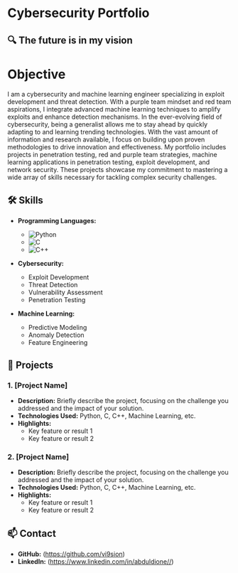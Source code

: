# Cybersecurity Portfolio

## 🔍 The future is in my vision

# Objective 
I am a cybersecurity and machine learning engineer specializing in exploit development and threat detection. With a purple team mindset and red team aspirations, I integrate advanced machine learning techniques to amplify exploits and enhance detection mechanisms. In the ever-evolving field of cybersecurity, being a generalist allows me to stay ahead by quickly adapting to and learning trending technologies. With the vast amount of information and research available, I focus on building upon proven methodologies to drive innovation and effectiveness. My portfolio includes projects in penetration testing, red and purple team strategies, machine learning applications in penetration testing, exploit development, and network security. These projects showcase my commitment to mastering a wide array of skills necessary for tackling complex security challenges.

## 🛠️ Skills
- **Programming Languages:**
  - ![Python](https://img.shields.io/badge/Python-3776AB?style=for-the-badge&logo=python&logoColor=white)
  - ![C](https://img.shields.io/badge/C-A8B9CC?style=for-the-badge&logo=c&logoColor=white)
  - ![C++](https://img.shields.io/badge/C++-00599C?style=for-the-badge&logo=cplusplus&logoColor=white)

- **Cybersecurity:**
  - Exploit Development
  - Threat Detection
  - Vulnerability Assessment
  - Penetration Testing

- **Machine Learning:**
  - Predictive Modeling
  - Anomaly Detection
  - Feature Engineering

## 🚀 Projects

### 1. **[Project Name]**
   - **Description:** Briefly describe the project, focusing on the challenge you addressed and the impact of your solution.
   - **Technologies Used:** Python, C, C++, Machine Learning, etc.
   - **Highlights:**
     - Key feature or result 1
     - Key feature or result 2

### 2. **[Project Name]**
   - **Description:** Briefly describe the project, focusing on the challenge you addressed and the impact of your solution.
   - **Technologies Used:** Python, C, C++, Machine Learning, etc.
   - **Highlights:**
     - Key feature or result 1
     - Key feature or result 2

## 📫 Contact
- **GitHub:** (https://github.com/vi9sion)
- **LinkedIn:** (https://www.linkedin.com/in/abduldione//)
  
